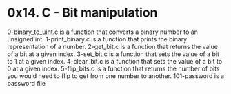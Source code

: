 # 0x14. C - Bit manipulation
0-binary_to_uint.c is a function that converts a binary number to an unsigned int.
1-print_binary.c is a function that prints the binary representation of a number.
2-get_bit.c is a function that returns the value of a bit at a given index.
3-set_bit.c is a function that sets the value of a bit to 1 at a given index.
4-clear_bit.c is a function that sets the value of a bit to 0 at a given index.
5-flip_bits.c is a function that returns the number of bits you would need to flip to get from one number to another.
101-password is a password file